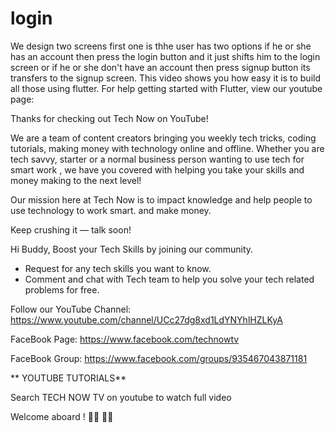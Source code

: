 # login

We design two screens first one is thhe user has two options if he or she has an account then press the login button and it just shifts him to the login screen or if he or she don't have an account then press signup button its transfers to the signup screen. This video shows you how easy it is to build all those using flutter.
For help getting started with Flutter, view our
youtube page: 

Thanks for checking out Tech Now on YouTube! 

We are a team of content creators bringing you weekly tech tricks, coding tutorials,  making money with technology online and offline. Whether you are tech savvy, starter or a normal business person wanting to use tech for smart work , we have you covered with helping you take your skills and money making to the next level!

Our mission here at Tech Now is to impact knowledge and help people to use technology to work smart. and make money.

Keep crushing it — talk soon! 



Hi Buddy, Boost your Tech Skills by joining our community.                                      
- Request for any tech skills you want to know.                            
- Comment and chat with Tech team to help you solve your tech related problems for free.                              

Follow our YouTube Channel: 
https://www.youtube.com/channel/UCc27dg8xd1LdYNYhlHZLKyA

FaceBook Page: https://www.facebook.com/technowtv

FaceBook Group: https://www.facebook.com/groups/935467043871181



** YOUTUBE TUTORIALS**

Search TECH NOW TV on youtube to watch full video




Welcome aboard !  👩‍💻  👨‍💻 
